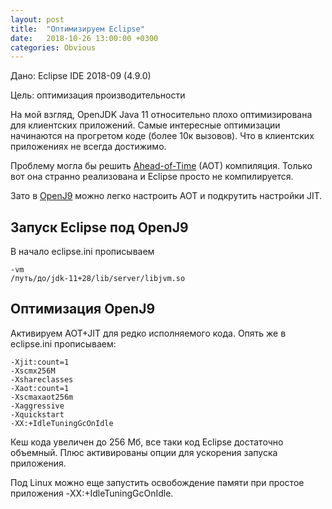 ```yaml
---
layout: post
title:  "Оптимизируем Eclipse"
date:   2018-10-26 13:00:00 +0300
categories: Obvious
---
```



Дано: Eclipse IDE 2018-09 (4.9.0)

Цель: оптимизация производительности

На мой взгляд, OpenJDK Java 11 относительно плохо оптимизирована для клиентских
приложений. Самые интересные оптимизации начинаются на прогретом
коде (более 10к вызовов). Что в клиентских приложениях не всегда достижимо.

Проблему могла бы решить [Ahead-of-Time](http://openjdk.java.net/jeps/295)
(AOT) компиляция. Только вот она странно реализована и Eclipse просто 
не компилируется.

Зато в [OpenJ9](http://www.eclipse.org/openj9/) можно легко настроить AOT 
и подкрутить настройки JIT.

## Запуск Eclipse под OpenJ9

В начало eclipse.ini прописываем

```
-vm
/путь/до/jdk-11+28/lib/server/libjvm.so
```

## Оптимизация OpenJ9

Активируем AOT+JIT для редко исполняемого кода. Опять же в eclipse.ini прописываем:

```
-Xjit:count=1
-Xscmx256M
-Xshareclasses
-Xaot:count=1
-Xscmaxaot256m
-Xaggressive
-Xquickstart
-XX:+IdleTuningGcOnIdle
```

Кеш кода увеличен до 256 Мб, все таки код Eclipse достаточно объемный.
Плюс активированы опции для ускорения запуска приложения.

Под Linux можно еще запустить освобождение памяти при простое приложения
-XX:+IdleTuningGcOnIdle.